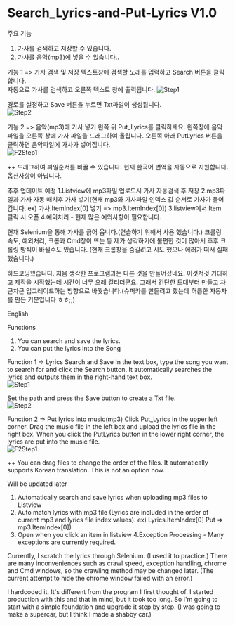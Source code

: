 # Search_Lyrics-and-Put-Lyrics V1.0

주요 기능
1. 가사를 검색하고 저장할 수 있습니다.
2. 가사를 음악(mp3)에 넣을 수 있습니다..

기능 1 => 가사 검색 및 저장
텍스트창에 검색할 노래를 입력하고 Search 버튼을 클릭합니다.       
자동으로 가사를 검색하고 오른쪽 텍스트 창에 출력됩니다.
![Step1](https://user-images.githubusercontent.com/90036120/131990580-58979912-e462-49f8-a2cb-8bc7b1308758.png)

경로를 설정하고 Save 버튼을 누르면 Txt파일이 생성됩니다.  
![Step2](https://user-images.githubusercontent.com/90036120/131992771-f22d16b3-ab1b-4c81-a9e8-34e87e573632.png)

기능 2 => 음악(mp3)에 가사 넣기
왼쪽 위 Put_Lyrics를 클릭하세요.
왼쪽창에 음악 파일을 오른쪽 창에 가사 파일을 드래그하여 올립니다.
오른쪽 아래 PutLyrics 버튼을 클릭하면 음악파일에 가사가 넣어집니다.  
![F2Step1](https://user-images.githubusercontent.com/90036120/131993766-2fa04890-ae83-49e6-a451-6b3295574f0c.png)

++ 드래그하여 파일순서를 바꿀 수 있습니다.
   현재 한국어 변역을 자동으로 지원합니다. 옵션사항이 아닙니다.

추후 업데이트 예정
1.Listview에 mp3파일 업로드시 가사 자동검색 후 저장
2.mp3파일과 가사 자동 매치후 가사 넣기(현재 mp3와 가사파일 인덱스 값 순서로 가사가 들어갑니다. ex) 가사.ItemIndex[0] 넣기 => mp3.ItemIndex[0])
3.listview에서 Item 클릭 시 오픈
4.예외처리 - 현재 많은 예외사항이 필요합니다.

현재 Selenium을 통해 가사를 긁어 옵니다.(연습하기 위해서 사용 했습니다.)
크롤링 속도, 예외처리, 크롬과 Cmd창이 뜨는 등 제가 생각하기에 불편한 것이 많아서 추후 크롤링 방식이 바뀔수도 있습니다.
(현재 크롬창을 숨길려고 시도 했으나 에러가 떠서 실패했습니다.)

하드코딩했습니다. 처음 생각한 프로그램과는 다른 것을 만들어졌네요.
이것저것 기대하고 제작을 시작했는데 시간이 너무 오래 걸리더군요.
그래서 간단한 토대부터 만들고 차근차근 업그레이드하는 방향으로 바꿧습니다.(슈퍼카를 만들려고 했는데 허름한 자동차를 만든 기분입니다 ㅎㅎ;;)



English

Functions
1. You can search and save the lyrics.
2. You can put the lyrics into the Song


Function 1 => Lyrics Search and Save
In the text box, type the song you want to search for and click the Search button.
It automatically searches the lyrics and outputs them in the right-hand text box.  
![Step1](https://user-images.githubusercontent.com/90036120/131990580-58979912-e462-49f8-a2cb-8bc7b1308758.png)

Set the path and press the Save button to create a Txt file.  
![Step2](https://user-images.githubusercontent.com/90036120/131992771-f22d16b3-ab1b-4c81-a9e8-34e87e573632.png)

Function 2 => Put lyrics into music(mp3)
Click Put_Lyrics in the upper left corner.
Drag the music file in the left box and upload the lyrics file in the right box.
When you click the PutLyrics button in the lower right corner, the lyrics are put into the music file.  
![F2Step1](https://user-images.githubusercontent.com/90036120/131993766-2fa04890-ae83-49e6-a451-6b3295574f0c.png)

++ You can drag files to change the order of the files.
   It automatically supports Korean translation. This is not an option now.

Will be updated later
1. Automatically search and save lyrics when uploading mp3 files to Listview
2. Auto match lyrics with mp3 file (Lyrics are included in the order of current mp3 and lyrics file index values). ex) Lyrics.ItemIndex[0] Put => mp3.ItemIndex[0])
3. Open when you click an item in listview
4.Exception Processing - Many exceptions are currently required.

Currently, I scratch the lyrics through Selenium. (I used it to practice.)
There are many inconveniences such as crawl speed, exception handling, chrome and Cmd windows, so the crawling method may be changed later.
(The current attempt to hide the chrome window failed with an error.)

I hardcoded it. It's different from the program I first thought of.
I started production with this and that in mind, but it took too long.
So I'm going to start with a simple foundation and upgrade it step by step. (I was going to make a supercar, but I think I made a shabby car.)
